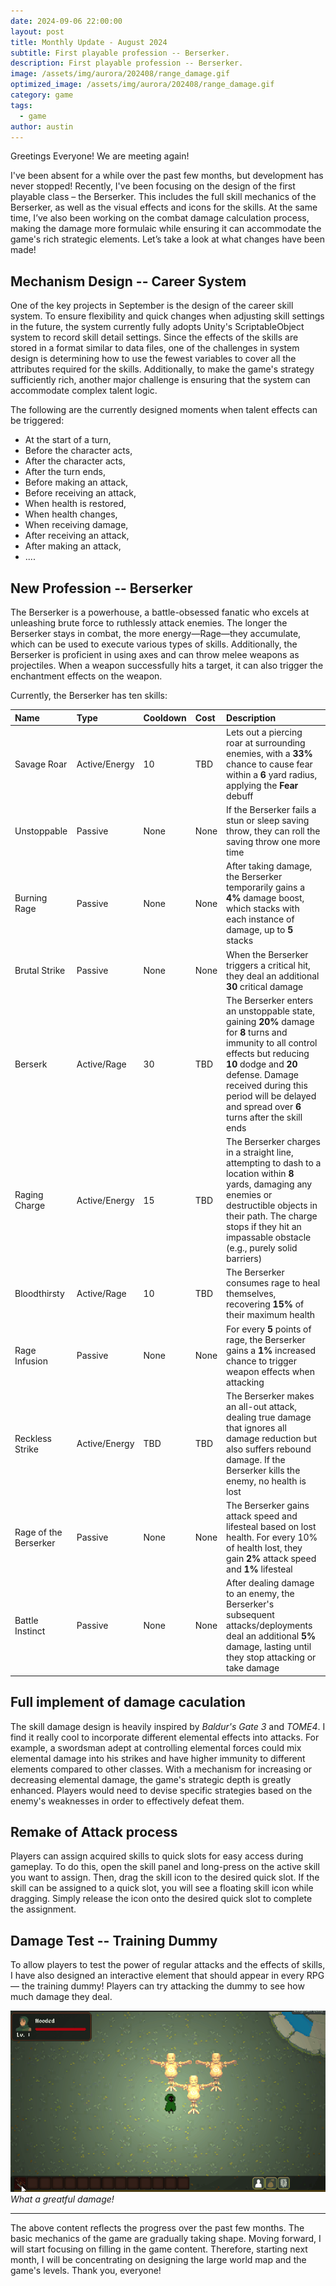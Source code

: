 ```yaml
---
date: 2024-09-06 22:00:00
layout: post
title: Monthly Update - August 2024
subtitle: First playable profession -- Berserker.
description: First playable profession -- Berserker.
image: /assets/img/aurora/202408/range_damage.gif
optimized_image: /assets/img/aurora/202408/range_damage.gif
category: game
tags:
  - game
author: austin
---
```


Greetings Everyone!  We are meeting again!

I've been absent for a while over the past few months, but development has never stopped! Recently, I've been focusing on the design of the first playable class – the Berserker. This includes the full skill mechanics of the Berserker, as well as the visual effects and icons for the skills. At the same time, I’ve also been working on the combat damage calculation process, making the damage more formulaic while ensuring it can accommodate the game's rich strategic elements. Let’s take a look at what changes have been made!

## Mechanism Design -- Career System

One of the key projects in September is the design of the career skill system. To ensure flexibility and quick changes when adjusting skill settings in the future, the system currently fully adopts Unity's ScriptableObject system to record skill detail settings. Since the effects of the skills are stored in a format similar to data files, one of the challenges in system design is determining how to use the fewest variables to cover all the attributes required for the skills. Additionally, to make the game's strategy sufficiently rich, another major challenge is ensuring that the system can accommodate complex talent logic.

The following are the currently designed moments when talent effects can be triggered:

- At the start of a turn,
- Before the character acts,
- After the character acts,
- After the turn ends,
- Before making an attack,
- Before receiving an attack,
- When health is restored,
- When health changes,
- When receiving damage,
- After receiving an attack,
- After making an attack, 
- ....

## New Profession -- Berserker

The Berserker is a powerhouse, a battle-obsessed fanatic who excels at unleashing brute force to ruthlessly attack enemies. The longer the Berserker stays in combat, the more energy—Rage—they accumulate, which can be used to execute various types of skills. Additionally, the Berserker is proficient in using axes and can throw melee weapons as projectiles. When a weapon successfully hits a target, it can also trigger the enchantment effects on the weapon.

Currently, the Berserker has ten skills:

| Name         | Type         | Cooldown | Cost  | Description                                                                                                                                                                   |
|:-------------|:-------------|:--------|:------|:-----------------------------------------------------------------------------------------------------------------------------------------------------------------------------|
| Savage Roar   | Active/Energy | 10      | TBD   | Lets out a piercing roar at surrounding enemies, with a **33%** chance to cause fear within a **6** yard radius, applying the **Fear** debuff                                  |
| Unstoppable   | Passive       | None    | None  | If the Berserker fails a stun or sleep saving throw, they can roll the saving throw one more time                                                                             |
| Burning Rage  | Passive       | None    | None  | After taking damage, the Berserker temporarily gains a **4%** damage boost, which stacks with each instance of damage, up to **5** stacks                                      |
| Brutal Strike | Passive       | None    | None  | When the Berserker triggers a critical hit, they deal an additional **30** critical damage                                                                                     |
| Berserk       | Active/Rage   | 30      | TBD   | The Berserker enters an unstoppable state, gaining **20%** damage for **8** turns and immunity to all control effects but reducing **10** dodge and **20** defense. Damage received during this period will be delayed and spread over **6** turns after the skill ends |
| Raging Charge | Active/Energy | 15      | TBD   | The Berserker charges in a straight line, attempting to dash to a location within **8** yards, damaging any enemies or destructible objects in their path. The charge stops if they hit an impassable obstacle (e.g., purely solid barriers) |
| Bloodthirsty  | Active/Rage   | 10      | TBD   | The Berserker consumes rage to heal themselves, recovering **15%** of their maximum health                                                                                      |
| Rage Infusion | Passive       | None    | None  | For every **5** points of rage, the Berserker gains a **1%** increased chance to trigger weapon effects when attacking                                                          |
| Reckless Strike | Active/Energy | TBD    | TBD   | The Berserker makes an all-out attack, dealing true damage that ignores all damage reduction but also suffers rebound damage. If the Berserker kills the enemy, no health is lost  |
| Rage of the Berserker | Passive | None   | None  | The Berserker gains attack speed and lifesteal based on lost health. For every 10% of health lost, they gain **2%** attack speed and **1%** lifesteal                          |
| Battle Instinct | Passive     | None    | None  | After dealing damage to an enemy, the Berserker's subsequent attacks/deployments deal an additional **5%** damage, lasting until they stop attacking or take damage             |

## Full implement of damage caculation

The skill damage design is heavily inspired by *Baldur's Gate 3* and *TOME4*. I find it really cool to incorporate different elemental effects into attacks. For example, a swordsman adept at controlling elemental forces could mix elemental damage into his strikes and have higher immunity to different elements compared to other classes. With a mechanism for increasing or decreasing elemental damage, the game's strategic depth is greatly enhanced. Players would need to devise specific strategies based on the enemy's weaknesses in order to effectively defeat them.

## Remake of Attack process

Players can assign acquired skills to quick slots for easy access during gameplay. To do this, open the skill panel and long-press on the active skill you want to assign. Then, drag the skill icon to the desired quick slot. If the skill can be assigned to a quick slot, you will see a floating skill icon while dragging. Simply release the icon onto the desired quick slot to complete the assignment.

## Damage Test -- Training Dummy

To allow players to test the power of regular attacks and the effects of skills, I have also designed an interactive element that should appear in every RPG — the training dummy! Players can try attacking the dummy to see how much damage they deal.

![training_dummy](../assets/img/aurora/202408/range_damage.gif)
*What a greatful damage!*

---

The above content reflects the progress over the past few months. The basic mechanics of the game are gradually taking shape. Moving forward, I will start focusing on filling in the game content. Therefore, starting next month, I will be concentrating on designing the large world map and the game's levels. Thank you, everyone!